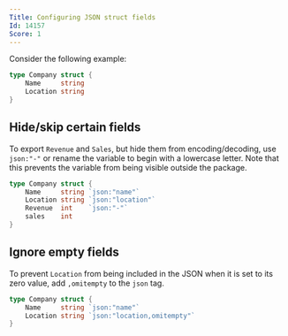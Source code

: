 ```yaml
---
Title: Configuring JSON struct fields
Id: 14157
Score: 1
---
```

Consider the following example:

```go
type Company struct {
    Name     string
    Location string
}
```

## Hide/skip certain fields

To export `Revenue` and `Sales`, but hide them from encoding/decoding, use `json:"-"` or rename the variable to begin with a lowercase letter. Note that this prevents the variable from being visible outside the package.

```go
type Company struct {
    Name     string `json:"name"`
    Location string `json:"location"`
    Revenue  int    `json:"-"`
    sales    int
}
```

## Ignore empty fields

To prevent `Location` from being included in the JSON when it is set to its zero value, add `,omitempty` to the `json` tag.

```go
type Company struct {
    Name     string `json:"name"`
    Location string `json:"location,omitempty"`
}
```

